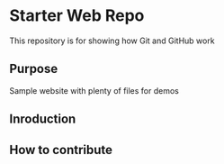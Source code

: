 # Starter Web Repo

This repository is for showing how Git and GitHub work

## Purpose

Sample website with plenty of files for demos

## Inroduction

## How to contribute